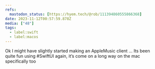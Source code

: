 ```yaml
---
refs:
  mastodon_status: [https://hyem.tech/@rob/111394860555866368]
date: 2023-11-12T00:57:59.878Z
media: ["48"]
tags:
  - label:swift
  - label:macos
---
```


Ok I might have slightly started making an AppleMusic client … Its been quite fun using #SwiftUI again, it’s come on a long way on the mac specifically too
